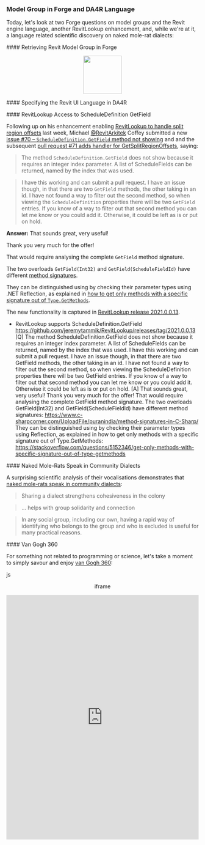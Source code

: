 <head>
<meta http-equiv="Content-Type" content="text/html; charset=utf-8">
<link rel="stylesheet" type="text/css" href="bc.css">
<script src="https://cdn.rawgit.com/google/code-prettify/master/loader/run_prettify.js" type="text/javascript"></script>
</head>

<!---

- 8473 [Question about model group for Forge] retrieve and select model group in Forge viewer, cf. select MEP system

- 8492 [Language Settings of DA4R Engine]

- [ScheduleDefinition.GetField method not showing](https://github.com/jeremytammik/RevitLookup/issues/70)

- Naked Mole-Rats Speak in Community Dialects
  https://www.treehugger.com/naked-mole-rats-speak-dialects-5101265
  > Sharing a dialect strengthens cohesiveness in the colony
  > the dialect helps with group solidarity and connection
  > In any social group, including our own, having a rapid way of identifying who belongs to the group and who is excluded is useful for many practical reasons

- van Gogh 360
  https://static.kuula.io/share/79QMS
  https://kuula.co/profile/Mathy147
  https://kuula.co/share/79QMS?fs=1&vr=0&sd=1&thumbs=1&info=1&logo=0
  <script src="https://static.kuula.io/embed.js" data-kuula="https://kuula.co/share/79QMS?fs=1&vr=0&sd=1&thumbs=1&info=1&logo=0" data-width="100%" data-height="640px"></script>
  <iframe width="100%" height="640" style="width: 100%; height: 640px; border: none; max-width: 100%;" frameborder="0" allowfullscreen allow="xr-spatial-tracking; gyroscope; accelerometer" scrolling="no" src="https://kuula.co/share/79QMS?fs=1&vr=0&sd=1&thumbs=1&info=1&logo=0"></iframe>
  https://kuula.co/post/79QMS?fs=1&vr=0&sd=1&thumbs=1&info=1&logo=0


twitter:

 the #RevitAPI @AutodeskForge @AutodeskRevit #bim #DynamoBim #ForgeDevCon 

&ndash; 
...

linkedin:


#bim #DynamoBim #ForgeDevCon #Revit #API #IFC #SDK #AI #VisualStudio #Autodesk #AEC #adsk

the [Revit API discussion forum](http://forums.autodesk.com/t5/revit-api-forum/bd-p/160) thread

<center>
<img src="img/" alt="" title="" width="600"/>
<p style="font-size: 80%; font-style:italic"></p>
<p style="font-size: 80%; font-style:italic">
<a href=""></a>
</p>
</center>

-->

### Model Group in Forge and DA4R Language

Today, let's look at two Forge questions on model groups and the Revit engine language, another RevitLookup enhancement, and, while we're at it, a language related scientific discovery on naked mole-rat dialects:




####<a name="2"></a> Retrieving Revit Model Group in Forge


<center>
<img src="img/.png" alt="" title="" width="100"/> <!-- 636 -->
</center>



####<a name="3"></a> Specifying the Revit UI Language in DA4R



####<a name="4"></a> RevitLookup Access to ScheduleDefinition GetField

Following up on his enhancement
enabling [RevitLookup to handle split region offsets](https://thebuildingcoder.typepad.com/blog/2021/02/splits-persona-collector-region-tag-modification.html#4) last
week, Michael [@RevitArkitek](https://github.com/RevitArkitek) Coffey submitted a
new [issue #70 &ndash; `ScheduleDefinition.GetField` method not showing](https://github.com/jeremytammik/RevitLookup/issues/70) and
and the subsequent [pull request #71  adds handler for GetSplitRegionOffsets](), saying:

> The method `ScheduleDefinition.GetField` does not show because it requires an integer index parameter.
A list of ScheduleFields can be returned, named by the index that was used.

> I have this working and can submit a pull request.
I have an issue though, in that there are two `GetField` methods, the other taking in an id.
I have not found a way to filter out the second method, so when viewing the `ScheduleDefinition` properties there will be two `GetField` entries.
If you know of a way to filter out that second method you can let me know or you could add it.
Otherwise, it could be left as is or put on hold.

**Answer:** That sounds great, very useful!

Thank you very much for the offer!

That would require analysing the complete `GetField` method signature.

The two overloads `GetField(Int32)` and `GetField(ScheduleFieldId)` have
different [method signatures](https://www.c-sharpcorner.com/UploadFile/puranindia/method-signatures-in-C-Sharp).

They can be distinguished using by checking their parameter types using .NET Reflection, as explained
in [how to get only methods with a specific signature out of `Type.GetMethods`](https://stackoverflow.com/questions/5152346/get-only-methods-with-specific-signature-out-of-type-getmethods).

The new functionality is captured
in [RevitLookup release 2021.0.0.13](https://github.com/jeremytammik/RevitLookup/releases/tag/2021.0.0.13).


- RevitLookup supports ScheduleDefinition.GetField
  https://github.com/jeremytammik/RevitLookup/releases/tag/2021.0.0.13
  [Q] The method ScheduleDefinition.GetField does not show because it requires an integer index parameter. A list of ScheduleFields can be returned, named by the index that was used.
  I have this working and can submit a pull request. I have an issue though, in that there are two GetField methods, the other taking in an id. I have not found a way to filter out the second method, so when viewing the ScheduleDefinition properties there will be two GetField entries. If you know of a way to filter out that second method you can let me know or you could add it. Otherwise it could be left as is or put on hold.
  [A] That sounds great, very useful!
  Thank you very much for the offer!
  That would require analysing the complete GetField method signature.
  The two overloads GetField(Int32) and GetField(ScheduleFieldId) have different method signatures:
  https://www.c-sharpcorner.com/UploadFile/puranindia/method-signatures-in-C-Sharp/
  They can be distinguished using by checking their parameter types using Reflection, as explained in how to get only methods with a specific signature out of Type.GetMethods:
  https://stackoverflow.com/questions/5152346/get-only-methods-with-specific-signature-out-of-type-getmethods



####<a name="5"></a> Naked Mole-Rats Speak in Community Dialects

A surprising scientific analysis of their vocalisations demonstrates
that [naked mole-rats speak in community dialects](https://www.treehugger.com/naked-mole-rats-speak-dialects-5101265):

> Sharing a dialect strengthens cohesiveness in the colony

> ... helps with group solidarity and connection

> In any social group, including our own, having a rapid way of identifying who belongs to the group and who is excluded is useful for many practical reasons.


####<a name="6"></a> Van Gogh 360

For something not related to programming or science, let's take a moment to simply savour and
enjoy [van Gogh 360](https://static.kuula.io/share/79QMS):

js

<center>
  <script src="https://static.kuula.io/embed.js" data-kuula="https://kuula.co/share/79QMS?fs=1&vr=0&sd=1&thumbs=1&info=1&logo=0" data-width="100%" data-height="640px"></script>
<center>

iframe

<center>
<iframe width="100%" height="640" style="width: 100%; height: 640px; border: none; max-width: 100%;" frameborder="0" allowfullscreen allow="xr-spatial-tracking; gyroscope; accelerometer" scrolling="no" src="https://kuula.co/share/79QMS?fs=1&vr=0&sd=1&thumbs=1&info=1&logo=0"></iframe>
</center>


